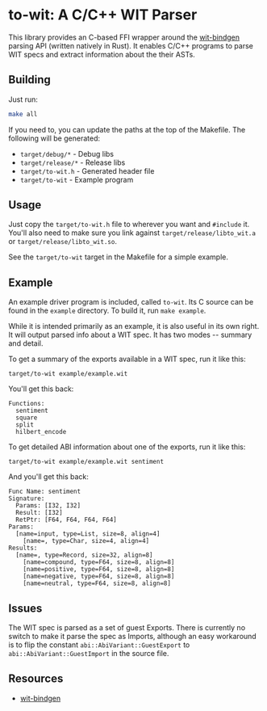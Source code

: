 # to-wit: A C/C++ WIT Parser
This library provides an C-based FFI wrapper around the
[wit-bindgen](https://github.com/bytecodealliance/wit-bindgen) parsing
API (written natively in Rust).  It enables C/C++ programs to parse WIT specs 
and extract information about the their ASTs.

## Building

Just run:

   ```bash
   make all
   ```

If you need to, you can update the paths at the top of the Makefile.  The 
following will be generated:

   * `target/debug/*` - Debug libs
   * `target/release/*` - Release libs
   * `target/to-wit.h` - Generated header file
   * `target/to-wit` - Example program

## Usage

Just copy the `target/to-wit.h` file to wherever you want and `#include` it.  
You'll also need to make sure you link against `target/release/libto_wit.a` or 
`target/release/libto_wit.so`.

See the `target/to-wit` target in the Makefile for a simple example.

## Example

An example driver program is included, called `to-wit`.  Its C source can be 
found in the `example` directory.  To build it, run `make example`.

While it is intended primarily as an example, it is also useful in its own 
right.  It will output parsed info about a WIT spec.  It has two modes --
summary and detail.

To get a summary of the exports available in a WIT spec, run it like this:

    target/to-wit example/example.wit

You'll get this back:

    Functions:
      sentiment
      square
      split
      hilbert_encode

To get detailed ABI information about one of the exports, run it like this:

    target/to-wit example/example.wit sentiment

And you'll get this back:

    Func Name: sentiment
    Signature:
      Params: [I32, I32]
      Result: [I32]
      RetPtr: [F64, F64, F64, F64]
    Params:
      [name=input, type=List, size=8, align=4]
        [name=, type=Char, size=4, align=4]
    Results:
      [name=, type=Record, size=32, align=8]
        [name=compound, type=F64, size=8, align=8]
        [name=positive, type=F64, size=8, align=8]
        [name=negative, type=F64, size=8, align=8]
        [name=neutral, type=F64, size=8, align=8]

## Issues

The WIT spec is parsed as a set of guest Exports.  There is currently no
switch to make it parse the spec as Imports, although an easy workaround is to 
flip the constant `abi::AbiVariant::GuestExport` to 
`abi::AbiVariant::GuestImport` in the source file.

## Resources

* [wit-bindgen](https://github.com/bytecodealliance/wit-bindgen)

